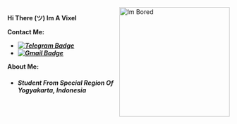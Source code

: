 <img align="right" alt="Im Bored" height=250 src="https://danbooru.donmai.us/data/original/61/72/__inuyama_aoi_yurucamp_drawn_by_file112056__6172bc77b0f553f21439e5505799f062.jpg" />

****Hi There (ツ) Im A Vixel****

**Contact Me:**
* ***[![Telegram Badge](https://img.shields.io/badge/Chat%20on-Telegram-white.svg)](https://t.me/iocode)***
* ***[![Gmail Badge](https://img.shields.io/badge/Chat%20on-Gmail-white.svg)](vcyzscape@gmail.com)***

**About Me:**
* *<h5><b>Student From Special Region Of Yogyakarta, Indonesia</b></h5>*
